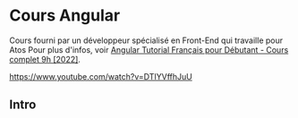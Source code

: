 # Cours Angular

Cours fourni par un développeur spécialisé en Front-End qui travaille pour Atos
Pour plus d'infos, voir [Angular Tutorial Français pour Débutant - Cours complet 9h [2022]](https://www.youtube.com/watch?v=DTIYVffhJuU).

https://www.youtube.com/watch?v=DTIYVffhJuU

## Intro
